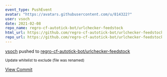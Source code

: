 ```yaml
---
event_type: PushEvent
avatar: "https://avatars.githubusercontent.com/u/814322?"
user: vsoch
date: 2021-02-08
repo_name: regro-cf-autotick-bot/urlchecker-feedstock
html_url: https://github.com/regro-cf-autotick-bot/urlchecker-feedstock/commit/7aece87dca08d708c36b2837d03b44cff6336406
repo_url: https://github.com/regro-cf-autotick-bot/urlchecker-feedstock
---
```


<a href='https://github.com/vsoch' target='_blank'>vsoch</a> pushed to <a href='https://github.com/regro-cf-autotick-bot/urlchecker-feedstock' target='_blank'>regro-cf-autotick-bot/urlchecker-feedstock</a>

<small>Update whitelist to exclude (file was renamed)</small>

<a href='https://github.com/regro-cf-autotick-bot/urlchecker-feedstock/commit/7aece87dca08d708c36b2837d03b44cff6336406' target='_blank'>View Commit</a>